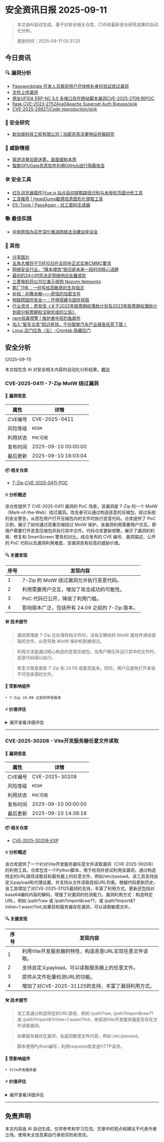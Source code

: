 
# 安全资讯日报 2025-09-11

> 本文由AI自动生成，基于对安全相关仓库、CVE和最新安全研究成果的自动化分析。
> 
> 更新时间：2025-09-11 02:31:25

<!-- more -->

## 今日资讯

### 🔍 漏洞分析

* [Passwordstate 开发人员敦促用户尽快修补身份验证绕过漏洞](https://mp.weixin.qq.com/s?__biz=Mzg3ODY0NTczMA==&mid=2247493542&idx=1&sn=03519bbcf93c54bd29efa0d878c97914)
* [文件上传漏洞](https://mp.weixin.qq.com/s?__biz=Mzg5NjUxOTM3Mg==&mid=2247490749&idx=1&sn=693f371b08d8085e8c834c0a29df721b)
* [用友UFIDA ERP-NC 5.0 多接口存在跨站脚本漏洞CVE-2025-2709 附POC](https://mp.weixin.qq.com/s?__biz=MzIxMjEzMDkyMA==&mid=2247489120&idx=1&sn=43bff3d316dd39334d4ec8ffd058cc56)
* [flask CVE-2023-27524xa0Apache Superset Auth Bypass/sink](https://mp.weixin.qq.com/s?__biz=MzkwOTY3Njg4Nw==&mid=2247484435&idx=1&sn=ce2416defe7b4fdeba59159ff0acf62d)
* [CVE-2025-29927/Code reproduction/sink](https://mp.weixin.qq.com/s?__biz=MzkwOTY3Njg4Nw==&mid=2247484426&idx=1&sn=0c90f96f1f463e321b2a9e844f0c3130)

### 🔬 安全研究

* [新加坡科技工程有限公司 | 加密恶意流量特征挖掘研究](https://mp.weixin.qq.com/s?__biz=MzU5MTM5MTQ2MA==&mid=2247493726&idx=1&sn=3d3a2e1a23b20c9a5917381ba601763b)

### 🎯 威胁情报

* [穿透流量加密迷雾，直面威胁本质](https://mp.weixin.qq.com/s?__biz=Mzg3NTUzOTg3NA==&mid=2247516392&idx=1&sn=feb1edc76ae696f5581b4ea3866ca12a)
* [智能GPUGate恶意软件利用GitHub进行隐蔽攻击](https://mp.weixin.qq.com/s?__biz=MzU2NDY2OTU4Nw==&mid=2247523681&idx=1&sn=5b3b3b40ccd00fb671e369d49479fd16)

### 🛠️ 安全工具

* [红队浏览器插件|Vue.js 站点自动提取路径识别与未授权页面分析工具](https://mp.weixin.qq.com/s?__biz=Mzg3ODE2MjkxMQ==&mid=2247494703&idx=1&sn=3d0bb47c698b0c67de17af3e9795bb73)
* [工具推荐 | HeapDump敏感信息图形化提取工具](https://mp.weixin.qq.com/s?__biz=MzkwNjczOTQwOA==&mid=2247495829&idx=1&sn=4cd0f6148ce1e84cadce652da5ca90cc)
* [ES::Tools | PassAgain - 社工密码生成器](https://mp.weixin.qq.com/s?__biz=Mzg3NzUyMTM0NA==&mid=2247488319&idx=2&sn=f112e0c8aedb60d5d43bce5d2277bcc0)

### 📚 最佳实践

* [中央网信办召开深化推进网络法治建设座谈会](https://mp.weixin.qq.com/s?__biz=MzA5MzU5MzQzMA==&mid=2652118235&idx=1&sn=fccb5af0892b2c7f6342f7195eac3274)

### 📌 其他

* [分享图片](https://mp.weixin.qq.com/s?__biz=MzI3Njc1MjcxMg==&mid=2247496306&idx=1&sn=6a58f9d73fce73a5853571e7e0269be9)
* [五角大楼将于11月10日在合同中正式实施CMMC要求](https://mp.weixin.qq.com/s?__biz=MzA5MzU5MzQzMA==&mid=2652118235&idx=2&sn=f00afdfa1c7f70b00fa9a1af18a3a72d)
* [网络安全行业，“降本增效”依旧是未来一段时间核心话题](https://mp.weixin.qq.com/s?__biz=MzUzNjkxODE5MA==&mid=2247493747&idx=1&sn=52645b8e32609ef79dcb4097d8c452b1)
* [最初的24小时将决定网络响应处置成败](https://mp.weixin.qq.com/s?__biz=Mzg2NjY2MTI3Mg==&mid=2247501605&idx=1&sn=ef6c5a416c86531175fa8bfa47af3904)
* [三菱电机将以10亿美元收购 Nozomi Networks](https://mp.weixin.qq.com/s?__biz=Mzg2NjY2MTI3Mg==&mid=2247501605&idx=2&sn=af3216368197ac4ae2de975c16746e5e)
* [鹅厂11年：一份写给高敏感的生存指北](https://mp.weixin.qq.com/s?__biz=MjM5ODYwMjI2MA==&mid=2649795670&idx=1&sn=6282ee9ac2c63ebbaa972e43c7e7ef6c)
* [补档：初赛未解——奇怪的加密文件](https://mp.weixin.qq.com/s?__biz=MzkwMDcyMjQxOQ==&mid=2247484516&idx=1&sn=f23d62c4cfd6bd944946d668d9a999e3)
* [物联网固件安全一：环境搭建与固件获取](https://mp.weixin.qq.com/s?__biz=MzIxMTg1ODAwNw==&mid=2247501214&idx=1&sn=9a076d4b30855a21aa923a944b375d66)
* [行业资讯：奇安信《关于2022年股票期权激励计划及2023年股票期权激励计划部分股票期权注销完成的公告》](https://mp.weixin.qq.com/s?__biz=MzUzNjkxODE5MA==&mid=2247493750&idx=1&sn=ca6b8db7c3a92593ef582518d4d2a810)
* [npm投毒预警 | 维护者中招钓鱼邮件](https://mp.weixin.qq.com/s?__biz=Mzg3NzUyMTM0NA==&mid=2247488319&idx=1&sn=b2b658b0afb332852b45d4b79efb8d1e)
* [加入“智车文库”知识星球，千份智能汽车产业报告任意下载！](https://mp.weixin.qq.com/s?__biz=MzkyOTMwMDQ5MQ==&mid=2247520504&idx=1&sn=7c690558a65411f13200dce95750f144)
* [Linux 后门应急（五）-Crontab 隐藏后门](https://mp.weixin.qq.com/s?__biz=Mzk0NTc2MTMxNQ==&mid=2247484741&idx=1&sn=dc162d41fe40f4f07290419c6fbb416c)

## 安全分析
(2025-09-11)

本文档包含 AI 对安全相关内容的自动化分析结果。[概览](https://blog.897010.xyz/c/today)


### CVE-2025-0411 - 7-Zip MotW 绕过漏洞

#### 📌 漏洞信息

| 属性 | 详情 |
|------|------|
| CVE编号 | CVE-2025-0411 |
| 风险等级 | `HIGH` |
| 利用状态 | `POC可用` |
| 发布时间 | 2025-09-10 00:00:00 |
| 最后更新 | 2025-09-10 16:03:04 |

#### 📦 相关仓库

- [7-Zip-CVE-2025-0411-POC](https://github.com/dpextreme/7-Zip-CVE-2025-0411-POC)

#### 💡 分析概述

该仓库提供了 CVE-2025-0411 漏洞的 PoC 场景，该漏洞是 7-Zip 的一个 MotW（Mark-of-the-Web）绕过漏洞。攻击者可以通过构造恶意的压缩包，绕过系统的安全警告，从而在用户打开压缩包内的文件时执行恶意代码。仓库提供了 PoC 示例，展示了如何通过双重压缩绕过 MotW 保护。该漏洞利用需要用户交互，即用户需要打开恶意压缩包并执行其中文件。代码仓库更新频繁，展示了漏洞的利用、修复和 SmartScreen 警告的对比。结合发布的 CVE 编号、漏洞描述、公开的 PoC 代码以及漏洞利用难度，该漏洞具有较高的威胁价值。

#### 🔍 关键发现

| 序号 | 发现内容 |
|------|----------|
| 1 | 7-Zip 的 MotW 绕过漏洞允许执行恶意代码。 |
| 2 | 利用需要用户交互，增加了攻击成功的可能性。 |
| 3 | PoC 代码已公开，降低了利用门槛。 |
| 4 | 影响版本广泛，包括所有 24.09 之前的 7-Zip 版本。 |

#### 🛠️ 技术细节

> 漏洞原理是 7-Zip 在处理存档文件时，没有正确地将 MotW 属性传递给提取的文件，从而导致 MotW 保护机制被绕过。

> 利用方法是通过精心构造的恶意压缩包，当用户解压并运行其中的文件时，恶意代码得以执行。

> 修复方案是更新 7-Zip 到 24.09 或更高版本。同时，用户应避免打开来自不可信来源的文件。


#### 🎯 受影响组件

```
• 7-Zip 24.09 之前的所有版本
```

#### ⚡ 价值评估

<details>
<summary>展开查看详细评估</summary>

该漏洞影响广泛，有公开的 PoC，利用难度较低，且危害严重（代码执行）。结合 7-Zip 的广泛使用，该漏洞具有较高的威胁价值，值得关注。
</details>

---

### CVE-2025-30208 - Vite开发服务器任意文件读取

#### 📌 漏洞信息

| 属性 | 详情 |
|------|------|
| CVE编号 | CVE-2025-30208 |
| 风险等级 | `HIGH` |
| 利用状态 | `POC可用` |
| 发布时间 | 2025-09-10 00:00:00 |
| 最后更新 | 2025-09-10 14:38:16 |

#### 📦 相关仓库

- [CVE-2025-30208-EXP](https://github.com/Dany60-98/CVE-2025-30208-EXP)

#### 💡 分析概述

该仓库提供了一个针对Vite开发服务器任意文件读取漏洞（CVE-2025-30208）的利用工具。仓库包含一个Python脚本，用于检测并尝试利用该漏洞，通过构造特定的URL路径读取目标服务器上的任意文件，例如/etc/passwd。该工具支持自定义payload和代理设置，并支持从文件读取目标URL列表。根据代码更新历史，该工具增加了对CVE-2025-31125漏洞的支持，丰富了利用方式。更新还包括对base64编码内容的解码，增强了对漏洞的检测能力。漏洞利用方式：构造特定URL，例如 /path?raw 或 /path?import&raw??，或 /path?import&?inline=1.wasm?init,如果目标服务器存在漏洞，可以读取敏感文件。

#### 🔍 关键发现

| 序号 | 发现内容 |
|------|----------|
| 1 | 利用Vite开发服务器的特性，构造恶意URL实现任意文件读取。 |
| 2 | 支持自定义payload，可以读取服务器上的任意文件。 |
| 3 | 提供从文件批量检测URL的功能。 |
| 4 | 增加了对CVE-2025-31125的支持，丰富了漏洞利用方式。 |

#### 🛠️ 技术细节

> 该工具通过构造特定的URL路径，例如 /path?raw, /path?import&raw?? 或 /path?import&?inline=1.wasm?init，来探测Vite开发服务器是否存在文件读取漏洞。

> 如果服务器存在漏洞，会返回敏感文件内容，例如 /etc/passwd。

> 脚本使用Python编写，利用requests库发送HTTP请求。


#### 🎯 受影响组件

```
• Vite开发服务器
```

#### ⚡ 价值评估

<details>
<summary>展开查看详细评估</summary>

该漏洞允许攻击者读取服务器上的任意文件，可能导致敏感信息泄露，如用户名、密码等，甚至进一步渗透。该工具提供了快速检测和利用的能力，具有较高的实战价值。
</details>

---


## 免责声明
本文内容由 AI 自动生成，仅供参考和学习交流。文章中的观点和建议不代表作者立场，使用本文信息需自行承担风险和责任。
